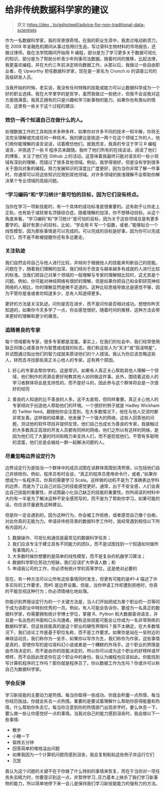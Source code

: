 # 给非传统数据科学家的建议

> 原文:[https://dev . to/gshotwell/advice-for-non-traditional-data-scientists](https://dev.to/gshotwell/advice-for-non-traditional-data-scientists)

作为一名数据科学家，我的背景很奇怪。在我的职业生涯中，我卖过电动剃须刀，在 2008 年金融危机期间从事过信用衍生品，写过骨科生物材料的市场报告，还做过律师。我在法学院期间开始用 R 编程，部分是为了学习更多关于数据可视化的知识，部分是为了帮助分析青少年刑事司法数据。随着时间的推移，比起法律，我更喜欢编程，并在大约三年前决定转向数据工作。从那以后，我做过一些自由职业者，在 Upworthy 担任数据科学家，现在是一家名为 Crunch.io 的调查公司的高级研发人员。

当我开始的时候，老实说，我没有任何特殊的技能或能力可以让数据科学成为一个好的职业选择。我在大学里学的是哲学，虽然我做过一些统计，但我不会说我对这方面很满意。我真正拥有的只是兴趣和学习新事物的能力。如果你也有类似的情况，这里有一些关于这个过程的建议:

### 效仿一两个知道自己在做什么的人。

处理数据工作的工具和技术多种多样，如果你对许多不同的技术一知半解，你将无法完全理解或完成任何一种技术。我的建议是挑选一两个在这个领域工作的人，他们用你能理解的语言说话，试着模仿他们。就我而言，我真的专注于学习 R 编程语言，并挑选了一些 R 程序员来跟随。我听了他们所有的在线谈话，阅读了他们的博客，关注了他们在 Github 上的活动。这意味着我最终只能对语言的一些小领域有深刻的理解，而错过了很多其他领域。例如，我学得很好，但是没有学到很多关于面向对象的编程。努力发展知识的深度比广度更好，因为当你非常了解一件事时，你通常可以将这些知识应用到其他领域。对许多领域的肤浅理解不会帮助你解决某个专业领域的高级问题。

### “学习编码”和“学习统计”是可怕的目标，因为它们没有终点。

当你在学习一项新技能时，有一个具体的成功标准是很重要的。这有助于让你走上正轨，也有助于减轻冒名顶替综合症。随着理解的加深，你不想移动目标。从这个角度来看，“学习编码”和“学习统计”是可怕的目标，因为关于这些领域总是有更多要学的。最好有更小的目标，比如，“学会用 R 写一个函数，或者，”能够拟合一个线性模型，因为那些事情是可以完成的。可以完成的目标是好事，因为你可以完成它们，而不是不断被提醒你还有多远要走。

### 关注轨迹

我们自然会将自己与他人进行比较，并倾向于根据他人的技能来判断自己的技能。问题在于，随着我们理解的加深，我们倾向于改变与越来越多有成就的人进行比较的标准。当我们把自己对某个领域的一般理解与专家的理解相比较时，这尤其是个问题。例如，你可能对神经网络有很好的理解，但是如果你把自己和全职研究神经网络的人相比，你的理解显然是微不足道的。这种比较思维导致总是感觉不够，因为不管你是谁或者你知道多少，总有人知道得更多。

更好的方法是关注轨迹。问你是否在进步，而不是问你是否相对成功。想想你昨天知道的，如果你今天多学了一点，你会感觉很好。随着时间的推移，这种方法会带来更好的理解和更少的痛苦。

### 追随善良的专家

每个领域都有专家，很多专家都是混蛋。事实上，在我们的社会中，我们经常使用缺乏同理心或善良作为智慧或成就的标志。我们称这些人为“天才”或“摇滚明星”，并试图通过指出他们的智力成就来原谅他们的个人错误。我认为你应该忽略这些人，转而去寻找那些真正关心他人的专家。这有两个原因。

1.  好心的专家会帮你学的。这是常识。如果有人真正关心帮助其他人理解一个领域，他们制作的资源会更好地教其他人如何做这件事。此外，围绕着这些人的学习者群体将会是支持性的，而不是好斗的，因此参与这个群体将会是一次很好的经历

2.  善良的人知道的比不善良的人多。这不太直观，但同样重要。真正关心他人的专家倾向于创造他人帮助他们的环境。一个很好的例子就是 Hadley Wickham 的 Twitter feed。跟随他你会注意到，在大多数情况下，他在与他人交流时都非常友善。这样做的结果是，他发展了一个强大的网络，这些人回答他的问题，测试他的软件项目并提供反馈，他们自己也成长为善良的专家。我接触过的大多数真正高效的开发人员都有同样的网络，他们之所以有这样的网络，是因为他们花了大量的时间和精力来支持人们，而不是贬低他们。不管有多聪明的混蛋，他们总是会输给一群一起解决问题的人。

### 尽量忽略边界设定行为

边界设定行为是指当一个群体中的成员试图在该群体周围划清界限，以包括他们自己并排除你。例如，程序员有时会说，“真正的程序员使用命令行，或者，”如果你想成为一名程序员，你真的需要学习 Scala。这样做的动机不是为了准确表达学科的边界，而是为了让自己对自己的技能感觉更好。通常，出于不安全感，人们会表达自己技能的重要性，并试图最小化自己缺乏的技能的重要性。你所阅读的材料中大约有一半是为了解决这种不安全感而写的，而不是为了帮助你学习。如果可能的话，你应该尽量避免这种建议。

但是你一定会遇到的。因为这种行为，你会被工作拒绝，或者感觉自己像个白痴，对此你真的无能为力。申请非传统背景的数据科学工作时，我经常遇到相信以下所有内容的人:

1.  数据操作、可视化和通信是最常见的数据科学任务；
2.  我们应该专注于建立具有不同能力的团队，而不是试图找到一个知道如何做所有事情的人；
3.  大多数时候你想要的是简单的线性模型，而不是复杂的机器学习算法；
4.  数据科学职位劳动力短缺，我们应该扩大申请人数；和
5.  申请我公司的工作，你必须有统计学的高等学位，这是绝对必要的

现在，有一种方法可以让所有这些事情同时发生，但更有可能的是#1-4 描述了许多实际的工作要求，而#5 是边界设置。但是，当你申请工作却遭到拒绝时，你真的不能忽视这种行为；你必须情绪化地处理。

你能识别界限设定行为的一个关键方法是，当人们开始把成为某个职业的一员等同于成为该职业中特别优秀的一员。例如，有人可能会告诉你，要成为一名真正的数据科学家，你需要拥有统计学博士学位，掌握 R、Python 和大数据查询语言，并且是一名出色的书面和口头沟通者。拥有这些技能可能会让你成为一名非常熟练的数据科学家，但这些技能真的是这个职业的硬性界限吗？我不太确定。在大多数情况下，我们谈论工作是基于职位名称，而不是工作要求。如果你是站在一垒附近的棒球运动员，我们称你为一垒手，如果你以写作为生，我们称你为作家。这些事情是真的，即使你写的是垃圾科幻小说或者是一个糟糕的外场手。这个职业的界限是由市场决定的，而不是由你的技能决定的，所以你可以成为这个职业的好榜样或坏榜样，而不会因此改变你在这个职业中的身份。我认为编程也应该如此。你能找到写计算机程序的工作吗？那你就是程序员了。你以数据工作为生吗？你或许可以称自己为数据科学家。

### 学会反弹

学习新技能的主要动力是热情。每当你取得一些成功，你就会积蓄一点热情，每当你经历挑战，你就会失去一点热情。重要的是要试着理解什么帮助你获得能量和热情，什么帮助你失去它。每当你注意到你的热情部门出现赤字时，要么休息一下，要么做一些让你感觉好一点的事情。当我对自己的能力感到沮丧时，我会做以下一些事情:

*   散步
*   小睡一下
*   锻炼五分钟
*   回答简单的堆栈溢出问题
*   如果我因为一个计算机问题而感到沮丧，我会复制粘贴这些例子并运行它们
*   沉思

我认为这个问题的关键不在于你做了什么特别的事情来恢复，而在于当你对一项任务失去精力时，你要意识到这一点，并暂停学习..压力基本上抹杀了我们学习新事物的能力，所以简单地停下来一会儿是保持我们学习新技能能力的强有力的方法。